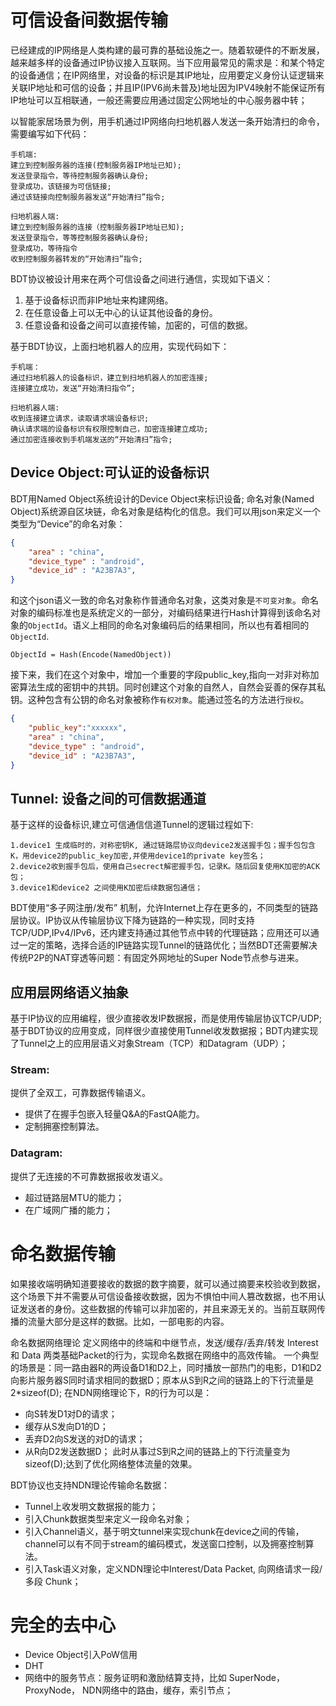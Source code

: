 # 可信设备间数据传输
已经建成的IP网络是人类构建的最可靠的基础设施之一。随着软硬件的不断发展，越来越多样的设备通过IP协议接入互联网。当下应用最常见的需求是：和某个特定的设备通信；在IP网络里，对设备的标识是其IP地址，应用要定义身份认证逻辑来关联IP地址和可信的设备；并且IP(IPV6尚未普及)地址因为IPV4映射不能保证所有IP地址可以互相联通，一般还需要应用通过固定公网地址的中心服务器中转；

以智能家居场景为例，用手机通过IP网络向扫地机器人发送一条开始清扫的命令，需要编写如下代码：
```
手机端:
建立到控制服务器的连接(控制服务器IP地址已知);
发送登录指令，等待控制服务器确认身份;
登录成功，该链接为可信链接;
通过该链接向控制服务器发送“开始清扫”指令;
```

```
扫地机器人端:
建立到控制服务器的连接（控制服务器IP地址已知);
发送登录指令，等等控制服务器确认身份;
登录成功，等待指令
收到控制服务器转发的“开始清扫”指令;
```

BDT协议被设计用来在两个可信设备之间进行通信，实现如下语义：
1. 基于设备标识而非IP地址来构建网络。
2. 在任意设备上可以无中心的认证其他设备的身份。
3. 任意设备和设备之间可以直接传输，加密的，可信的数据。

基于BDT协议，上面扫地机器人的应用，实现代码如下：
```
手机端：
通过扫地机器人的设备标识，建立到扫地机器人的加密连接;
连接建立成功，发送“开始清扫指令”;
```

```
扫地机器人端:
收到连接建立请求，读取请求端设备标识;
确认请求端的设备标识有权限控制自己，加密连接建立成功;
通过加密连接收到手机端发送的“开始清扫”指令;
```

## Device Object:可认证的设备标识
BDT用Named Object系统设计的Device Object来标识设备;
命名对象(Named Object)系统源自区块链，命名对象是结构化的信息。我们可以用json来定义一个类型为“Device”的命名对象：
```json
{
    "area" : "china",
    "device_type" : "android",
    "device_id" : "A23B7A3", 
}
```
和这个json语义一致的命名对象称作普通命名对象，这类对象是`不可变对象`。命名对象的编码标准也是系统定义的一部分，对编码结果进行Hash计算得到该命名对象的`ObjectId`。语义上相同的命名对象编码后的结果相同，所以也有着相同的`ObjectId`.
```
ObjectId = Hash(Encode(NamedObject))
```
接下来，我们在这个对象中，增加一个重要的字段public_key,指向一对非对称加密算法生成的密钥中的共钥。同时创建这个对象的自然人，自然会妥善的保存其私钥。这种包含有公钥的命名对象被称作`有权对象`。能通过签名的方法进行`授权`。
```json
{
    "public_key":"xxxxxx",
    "area" : "china",
    "device_type" : "android",
    "device_id" : "A23B7A3", 
}
```

## Tunnel: 设备之间的可信数据通道
基于这样的设备标识,建立可信通信信道Tunnel的逻辑过程如下:
```
1.device1 生成临时的，对称密钥K, 通过链路层协议向device2发送握手包；握手包包含K，用device2的public_key加密,并使用device1的private key签名；
2.device2收到握手包后，使用自己secrect解密握手包，记录K。随后回复使用K加密的ACK包；
3.device1和device2 之间使用K加密后续数据包通信；
```

BDT使用“多子网注册/发布” 机制，允许Internet上存在更多的，不同类型的链路层协议。IP协议从传输层协议下降为链路的一种实现，同时支持TCP/UDP,IPv4/IPv6，还内建支持通过其他节点中转的代理链路；应用还可以通过一定的策略，选择合适的IP链路实现Tunnel的链路优化；当然BDT还需要解决传统P2P的NAT穿透等问题：有固定外网地址的Super Node节点参与进来。

## 应用层网络语义抽象
基于IP协议的应用编程，很少直接收发IP数据报，而是使用传输层协议TCP/UDP; 基于BDT协议的应用变成，同样很少直接使用Tunnel收发数据报；BDT内建实现了Tunnel之上的应用层语义对象Stream（TCP）和Datagram（UDP）；

### Stream: 
提供了全双工，可靠数据传输语义。
+ 提供了在握手包嵌入轻量Q&A的FastQA能力。
+ 定制拥塞控制算法。

### Datagram:
提供了无连接的不可靠数据报收发语义。
+ 超过链路层MTU的能力；
+ 在广域网广播的能力；


# 命名数据传输
如果接收端明确知道要接收的数据的数字摘要，就可以通过摘要来校验收到数据，这个场景下并不需要从可信设备接收数据，因为不惧怕中间人篡改数据，也不用认证发送者的身份。这些数据的传输可以非加密的，并且来源无关的。当前互联网传播的流量大部分是这样的数据。比如，一部电影的内容。

命名数据网络理论 定义网络中的终端和中继节点，发送/缓存/丢弃/转发 Interest 和 Data 两类基础Packet的行为，实现命名数据在网络中的高效传输。
一个典型的场景是：同一路由器R的两设备D1和D2上，同时播放一部热门的电影，D1和D2向影片服务器S同时请求相同的数据D；原本从S到R之间的链路上的下行流量是2*sizeof(D); 在NDN网络理论下，R的行为可以是：
+ 向S转发D1对D的请求；
+ 缓存从S发向D1的D；
+ 丢弃D2向S发送的对D的请求；
+ 从R向D2发送数据D；
此时从事过S到R之间的链路上的下行流量变为sizeof(D);达到了优化网络整体流量的效果。

BDT协议也支持NDN理论传输命名数据：
+ Tunnel上收发明文数据报的能力；
+ 引入Chunk数据类型来定义一段命名对象；
+ 引入Channel语义，基于明文tunnel来实现chunk在device之间的传输，channel可以有不同于stream的编码模式，发送窗口控制，以及拥塞控制算法。
+ 引入Task语义对象，定义NDN理论中Interest/Data Packet, 向网络请求一段/多段 Chunk；

# 完全的去中心
+ Device Object引入PoW信用
+ DHT 
+ 网络中的服务节点：服务证明和激励结算支持，比如 SuperNode，ProxyNode， NDN网络中的路由，缓存，索引节点；
